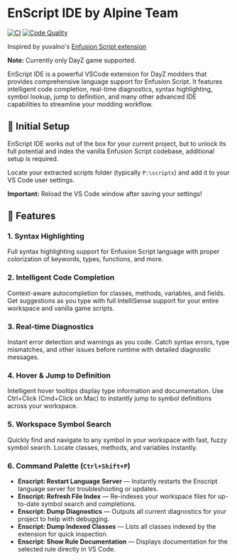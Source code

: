 # EnScript IDE by Alpine Team

[![CI](https://github.com/koncord/enscript-ide-extension/actions/workflows/ci.yml/badge.svg)](https://github.com/koncord/enscript-ide-extension/actions/workflows/ci.yml)
[![Code Quality](https://github.com/koncord/enscript-ide-extension/actions/workflows/code-quality.yml/badge.svg)](https://github.com/koncord/enscript-ide-extension/actions/workflows/code-quality.yml)

Inspired by yuvalno's [Enfusion Script extension](https://github.com/yuvalino/enscript)

**Note:** Currently only DayZ game supported.

EnScript IDE is a powerful VSCode extension for DayZ modders that provides comprehensive language support for Enfusion Script. It features intelligent code completion, real-time diagnostics, syntax highlighting, symbol lookup, jump to definition, and many other advanced IDE capabilities to streamline your modding workflow.

## 🔧 Initial Setup

EnScript IDE works out of the box for your current project, but to unlock its full potential and index the vanilla Enfusion Script codebase, additional setup is required.

Locate your extracted scripts folder (typically `P:\scripts`) and add it to your VS Code user settings.

**Important:** Reload the VS Code window after saving your settings!

## 🚀 Features

### 1. **Syntax Highlighting**
Full syntax highlighting support for Enfusion Script language with proper colorization of keywords, types, functions, and more.

### 2. **Intelligent Code Completion**
Context-aware autocompletion for classes, methods, variables, and fields. Get suggestions as you type with full IntelliSense support for your entire workspace and vanilla game scripts.

### 3. **Real-time Diagnostics**
Instant error detection and warnings as you code. Catch syntax errors, type mismatches, and other issues before runtime with detailed diagnostic messages.

### 4. **Hover & Jump to Definition**
Intelligent hover tooltips display type information and documentation. Use Ctrl+Click (Cmd+Click on Mac) to instantly jump to symbol definitions across your workspace.

### 5. **Workspace Symbol Search**
Quickly find and navigate to any symbol in your workspace with fast, fuzzy symbol search. Locate classes, methods, and variables instantly.

### 6. Command Palette (`Ctrl+Shift+P`)

- **Enscript: Restart Language Server** — Instantly restarts the Enscript language server for troubleshooting or updates.
- **Enscript: Refresh File Index** — Re-indexes your workspace files for up-to-date symbol search and completions.
- **Enscript: Dump Diagnostics** — Outputs all current diagnostics for your project to help with debugging.
- **Enscript: Dump Indexed Classes** — Lists all classes indexed by the extension for quick inspection.
- **Enscript: Show Rule Documentation** — Displays documentation for the selected rule directly in VS Code.
